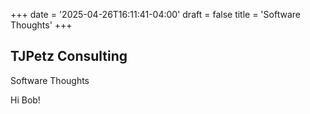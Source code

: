 +++
date = '2025-04-26T16:11:41-04:00'
draft = false
title = 'Software Thoughts'
+++
## TJPetz Consulting

Software Thoughts

Hi Bob!
